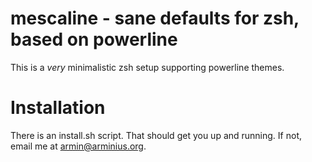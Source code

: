 mescaline - sane defaults for zsh, based on powerline
=====================================================
 
This is a *very* minimalistic zsh setup supporting powerline themes.


Installation
============
There is an install.sh script.
That should get you up and running. If not, email me at <armin@arminius.org>.

